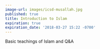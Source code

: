 ```yaml
---
image-url: images/icsd-musallah.jpg
published: true
title: Introduction to Islam
expiration: true
expiration_date: '2018-03-27 15:22 -0700'
---
```

Basic teachings of Islam and Q&A
